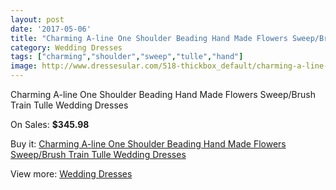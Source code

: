 ```yaml
---
layout: post
date: '2017-05-06'
title: "Charming A-line One Shoulder Beading Hand Made Flowers Sweep/Brush Train Tulle Wedding Dresses"
category: Wedding Dresses
tags: ["charming","shoulder","sweep","tulle","hand"]
image: http://www.dressesular.com/518-thickbox_default/charming-a-line-one-shoulder-beading-hand-made-flowers-sweep-brush-train-tulle-wedding-dresses.jpg
---
```

Charming A-line One Shoulder Beading Hand Made Flowers Sweep/Brush Train Tulle Wedding Dresses

On Sales: **$345.98**
<a href="https://www.dressesular.com/wedding-dresses/131-charming-a-line-one-shoulder-beading-hand-made-flowers-sweep-brush-train-tulle-wedding-dresses.html"><amp-img layout="responsive" width="600" height="600" src="//www.dressesular.com/518-thickbox_default/charming-a-line-one-shoulder-beading-hand-made-flowers-sweep-brush-train-tulle-wedding-dresses.jpg" alt="Charming A-line One Shoulder Beading Hand Made Flowers Sweep/Brush Train Tulle Wedding Dresses 0" /></a>
<a href="https://www.dressesular.com/wedding-dresses/131-charming-a-line-one-shoulder-beading-hand-made-flowers-sweep-brush-train-tulle-wedding-dresses.html"><amp-img layout="responsive" width="600" height="600" src="//www.dressesular.com/521-thickbox_default/charming-a-line-one-shoulder-beading-hand-made-flowers-sweep-brush-train-tulle-wedding-dresses.jpg" alt="Charming A-line One Shoulder Beading Hand Made Flowers Sweep/Brush Train Tulle Wedding Dresses 1" /></a>
<a href="https://www.dressesular.com/wedding-dresses/131-charming-a-line-one-shoulder-beading-hand-made-flowers-sweep-brush-train-tulle-wedding-dresses.html"><amp-img layout="responsive" width="600" height="600" src="//www.dressesular.com/520-thickbox_default/charming-a-line-one-shoulder-beading-hand-made-flowers-sweep-brush-train-tulle-wedding-dresses.jpg" alt="Charming A-line One Shoulder Beading Hand Made Flowers Sweep/Brush Train Tulle Wedding Dresses 2" /></a>
<a href="https://www.dressesular.com/wedding-dresses/131-charming-a-line-one-shoulder-beading-hand-made-flowers-sweep-brush-train-tulle-wedding-dresses.html"><amp-img layout="responsive" width="600" height="600" src="//www.dressesular.com/519-thickbox_default/charming-a-line-one-shoulder-beading-hand-made-flowers-sweep-brush-train-tulle-wedding-dresses.jpg" alt="Charming A-line One Shoulder Beading Hand Made Flowers Sweep/Brush Train Tulle Wedding Dresses 3" /></a>

Buy it: [Charming A-line One Shoulder Beading Hand Made Flowers Sweep/Brush Train Tulle Wedding Dresses](https://www.dressesular.com/wedding-dresses/131-charming-a-line-one-shoulder-beading-hand-made-flowers-sweep-brush-train-tulle-wedding-dresses.html "Charming A-line One Shoulder Beading Hand Made Flowers Sweep/Brush Train Tulle Wedding Dresses")

View more: [Wedding Dresses](https://www.dressesular.com/3-wedding-dresses "Wedding Dresses")